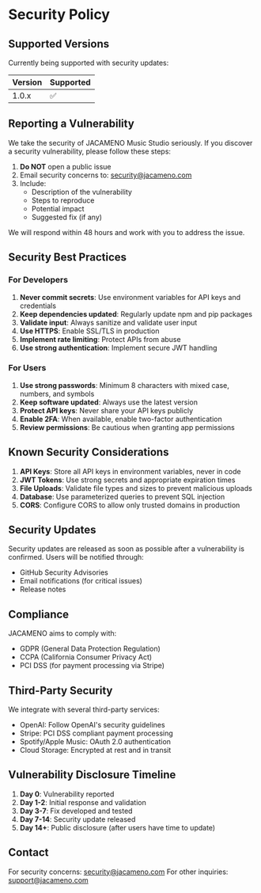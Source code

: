 # Security Policy

## Supported Versions

Currently being supported with security updates:

| Version | Supported          |
| ------- | ------------------ |
| 1.0.x   | :white_check_mark: |

## Reporting a Vulnerability

We take the security of JACAMENO Music Studio seriously. If you discover a security vulnerability, please follow these steps:

1. **Do NOT** open a public issue
2. Email security concerns to: security@jacameno.com
3. Include:
   - Description of the vulnerability
   - Steps to reproduce
   - Potential impact
   - Suggested fix (if any)

We will respond within 48 hours and work with you to address the issue.

## Security Best Practices

### For Developers

1. **Never commit secrets**: Use environment variables for API keys and credentials
2. **Keep dependencies updated**: Regularly update npm and pip packages
3. **Validate input**: Always sanitize and validate user input
4. **Use HTTPS**: Enable SSL/TLS in production
5. **Implement rate limiting**: Protect APIs from abuse
6. **Use strong authentication**: Implement secure JWT handling

### For Users

1. **Use strong passwords**: Minimum 8 characters with mixed case, numbers, and symbols
2. **Keep software updated**: Always use the latest version
3. **Protect API keys**: Never share your API keys publicly
4. **Enable 2FA**: When available, enable two-factor authentication
5. **Review permissions**: Be cautious when granting app permissions

## Known Security Considerations

1. **API Keys**: Store all API keys in environment variables, never in code
2. **JWT Tokens**: Use strong secrets and appropriate expiration times
3. **File Uploads**: Validate file types and sizes to prevent malicious uploads
4. **Database**: Use parameterized queries to prevent SQL injection
5. **CORS**: Configure CORS to allow only trusted domains in production

## Security Updates

Security updates are released as soon as possible after a vulnerability is confirmed. Users will be notified through:
- GitHub Security Advisories
- Email notifications (for critical issues)
- Release notes

## Compliance

JACAMENO aims to comply with:
- GDPR (General Data Protection Regulation)
- CCPA (California Consumer Privacy Act)
- PCI DSS (for payment processing via Stripe)

## Third-Party Security

We integrate with several third-party services:
- OpenAI: Follow OpenAI's security guidelines
- Stripe: PCI DSS compliant payment processing
- Spotify/Apple Music: OAuth 2.0 authentication
- Cloud Storage: Encrypted at rest and in transit

## Vulnerability Disclosure Timeline

1. **Day 0**: Vulnerability reported
2. **Day 1-2**: Initial response and validation
3. **Day 3-7**: Fix developed and tested
4. **Day 7-14**: Security update released
5. **Day 14+**: Public disclosure (after users have time to update)

## Contact

For security concerns: security@jacameno.com
For other inquiries: support@jacameno.com

